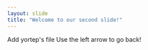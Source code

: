 ```yaml
---
layout: slide
title: "Welcome to our second slide!"
---
```

Add yortep's file
Use the left arrow to go back!
